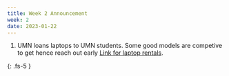 ```yaml
---
title: Week 2 Announcement
week: 2
date: 2023-01-22
---
```


1. UMN loans laptops to UMN students. Some good models are competive to get hence reach out early [Link for laptop rentals](https://cse.umn.edu/cseit/services/loaner-equipment-checkout-and-management).

{: .fs-5 }

